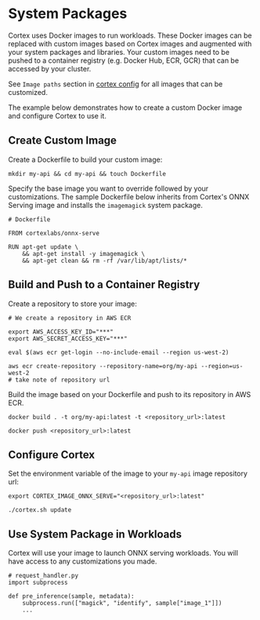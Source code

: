 # System Packages


Cortex uses Docker images to run workloads. These Docker images can be replaced with custom images based on Cortex images and augmented with your system packages and libraries. Your custom images need to be pushed to a container registry (e.g. Docker Hub, ECR, GCR) that can be accessed by your cluster.

See `Image paths` section in [cortex config](../cluster/config.md) for all images that can be customized.

The example below demonstrates how to create a custom Docker image and configure Cortex to use it.

## Create Custom Image

Create a Dockerfile to build your custom image:

```
mkdir my-api && cd my-api && touch Dockerfile
```

Specify the base image you want to override followed by your customizations. The sample Dockerfile below inherits from Cortex's ONNX Serving image and installs the `imagemagick` system package.

```
# Dockerfile

FROM cortexlabs/onnx-serve

RUN apt-get update \
    && apt-get install -y imagemagick \
    && apt-get clean && rm -rf /var/lib/apt/lists/*
```

## Build and Push to a Container Registry

Create a repository to store your image:

```
# We create a repository in AWS ECR

export AWS_ACCESS_KEY_ID="***"
export AWS_SECRET_ACCESS_KEY="***"

eval $(aws ecr get-login --no-include-email --region us-west-2)

aws ecr create-repository --repository-name=org/my-api --region=us-west-2
# take note of repository url
```

Build the image based on your Dockerfile and push to its repository in AWS ECR.

```
docker build . -t org/my-api:latest -t <repository_url>:latest

docker push <repository_url>:latest
```

## Configure Cortex

Set the environment variable of the image to your `my-api` image repository url:

```
export CORTEX_IMAGE_ONNX_SERVE="<repository_url>:latest"

./cortex.sh update
```

## Use System Package in Workloads

Cortex will use your image to launch ONNX serving workloads. You will have access to any customizations you made.

```
# request_handler.py
import subprocess

def pre_inference(sample, metadata):
    subprocess.run(["magick", "identify", sample["image_1"]])
    ...
```
